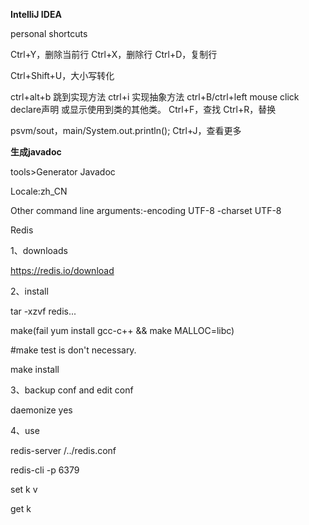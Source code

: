 **IntelliJ IDEA**

personal shortcuts

Ctrl+Y，删除当前行
Ctrl+X，删除行
Ctrl+D，复制行

Ctrl+Shift+U，大小写转化

ctrl+alt+b 跳到实现方法
ctrl+i 实现抽象方法
ctrl+B/ctrl+left mouse click   declare声明  或显示使用到类的其他类。
Ctrl+F，查找
Ctrl+R，替换

psvm/sout，main/System.out.println(); Ctrl+J，查看更多



**生成javadoc**

tools>Generator Javadoc

Locale:zh_CN

Other command line arguments:-encoding UTF-8 -charset UTF-8









Redis

1、downloads

https://redis.io/download

2、install

tar -xzvf  redis...

make(fail  yum install gcc-c++     &&      make MALLOC=libc)

#make test  is don't necessary.

make install

3、backup conf  and edit conf

daemonize yes

4、use

redis-server  /../redis.conf

redis-cli -p  6379

set  k  v 

get  k
